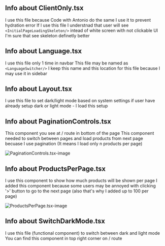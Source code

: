 ## Info about ClientOnly.tsx

I use this file because Code with Antonio do the same
I use it to prevent hydration error
If I use this file I understnad that user will see `<InitialPageLoadingSkeleton/>`
intead of white screen with not clickable UI
I'm sure that see skeleton definetly better

## Info about Language.tsx

I use this file only 1 time in navbar
This file may be named as `<LanguageSwitcher/>`
I keep this name and this location for this file
because I may use it in sidebar

## Info about Layout.tsx

I use this file to set dark/light mode based on system settings
if user have already setup dark or light mode - I load this setup

## Info about PaginationControls.tsx

This component you see at / route in bottom of the page
This component needed to switch between pages and load products from next page
becuase I use pagination (It means I load only n products per page)

![PaginationControls.tsx-image](https://i.imgur.com/KsQZi3k.png)

## Info about ProductsPerPage.tsx

I use this component to show how much products will be shown per page
I added this component because some users may be annoyed with clicking '>' button
to go to the next page (also that's why I added up to 100 per page)

![ProductsPerPage.tsx-image](https://i.imgur.com/WIeGtz2.png)

## Info about SwitchDarkMode.tsx

I use this file (functional component) to switch between dark and light mode
You can find this component in top right corner on / route
